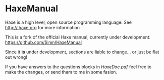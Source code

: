 HaxeManual
==========

Haxe is a high level, open source programming language.  See <http://.haxe.org> for more information

This is a fork of the official Haxe manual, currently under development:
<https://github.com/Simn/HaxeManual>

Since it **is** under development, sections are liable to change... or just be flat out wrong!

If you have answers to the questions blocks in *HaxeDoc.pdf* feel free to make the changes, or send them to me in some fasion.

